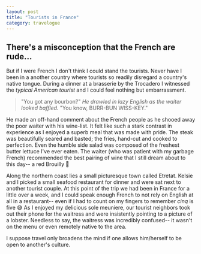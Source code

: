 ```yaml
---
layout: post
title: "Tourists in France"
category: travelogue
---
```


## There's a misconception that the French are rude...

But if I were French I don't think I could stand the tourists. Never have I been in a another country where tourists so readily disregard a country's native tongue. During a dinner at a brasserie by the Trocadero I witnessed the *typical American tourist* and I could feel nothing but embarrassment.

> "You got any bourbon?" *He drawled in lazy English as the waiter looked baffled.*
> "You know, BURR-BUN WISS-KEY."

He made an off-hand comment about the French people as he shooed away the poor waiter with his wine-list. It felt like such a stark contrast in experience as I enjoyed a superb meal that was made with pride. The steak was beautifully seared and basted; the fries, hand-cut and cooked to perfection. Even the humble side salad was composed of the freshest butter lettuce I've ever eaten. The waiter (who was patient with my garbage French) recommended the best pairing of wine that I still dream about to this day-- a red Brouilly 🥰


Along the northern coast lies a small picturesque town called Etretat. Kelsie and I picked a small seafood restaurant for dinner and were sat next to another tourist couple. At this point of the trip we had been in France for a little over a week, and I could speak enough French to not rely on English at all in a restaurant-- even if I had to count on my fingers to remember *cinq* is five 😅 As I enjoyed my delicious sole meuniere, our tourist neighbors took out their phone for the waitress and were insistently pointing to a picture of a lobster. Needless to say, the waitress was incredibly confused-- it wasn't on the menu or even remotely native to the area.

I suppose travel only broadens the mind if one allows him/herself to be open to another's culture.
